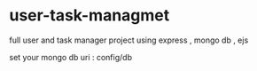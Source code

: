 # user-task-managmet

full user and task manager project using express , mongo db , ejs

set your mongo db uri : config/db
